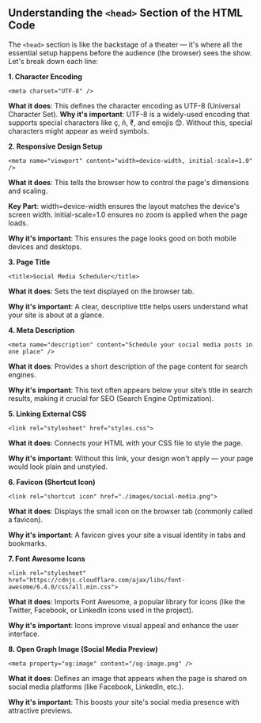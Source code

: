 ## Understanding the ```<head>``` Section of the HTML Code

The ```<head>``` section is like the backstage of a theater — it's where all the essential setup happens before the audience (the browser) sees the show. Let's break down each line:

**1. Character Encoding**

```<meta charset="UTF-8" />```

**What it does**: This defines the character encoding as UTF-8 (Universal Character Set).
**Why it's important**: UTF-8 is a widely-used encoding that supports special characters like ç, ñ, ₹, and emojis 😊. Without this, special characters might appear as weird symbols.

**2. Responsive Design Setup**

```<meta name="viewport" content="width=device-width, initial-scale=1.0" />```

**What it does**: This tells the browser how to control the page's dimensions and scaling.

**Key Part**:
width=device-width ensures the layout matches the device's screen width.
initial-scale=1.0 ensures no zoom is applied when the page loads.

**Why it's important**: This ensures the page looks good on both mobile devices and desktops.

**3. Page Title**

```<title>Social Media Scheduler</title>```

**What it does**: Sets the text displayed on the browser tab.

**Why it's important**: A clear, descriptive title helps users understand what your site is about at a glance.

**4. Meta Description**

```<meta name="description" content="Schedule your social media posts in one place" />```

**What it does**: Provides a short description of the page content for search engines.

**Why it's important**: This text often appears below your site’s title in search results, making it crucial for SEO (Search Engine Optimization).

**5. Linking External CSS**

```<link rel="stylesheet" href="styles.css">```

**What it does**: Connects your HTML with your CSS file to style the page.

**Why it's important**: Without this link, your design won't apply — your page would look plain and unstyled.

**6. Favicon (Shortcut Icon)**

```<link rel="shortcut icon" href="./images/social-media.png">```

**What it does**: Displays the small icon on the browser tab (commonly called a favicon).

**Why it's important**: A favicon gives your site a visual identity in tabs and bookmarks.

**7. Font Awesome Icons**

```<link rel="stylesheet" href="https://cdnjs.cloudflare.com/ajax/libs/font-awesome/6.4.0/css/all.min.css">```

**What it does**: Imports Font Awesome, a popular library for icons (like the Twitter, Facebook, or LinkedIn icons used in the project).

**Why it's important**: Icons improve visual appeal and enhance the user interface.

**8. Open Graph Image (Social Media Preview)**

```<meta property="og:image" content="/og-image.png" />```

**What it does**: Defines an image that appears when the page is shared on social media platforms (like Facebook, LinkedIn, etc.).

**Why it's important**: This boosts your site's social media presence with attractive previews.

